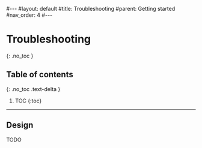 #---
#layout: default
#title: Troubleshooting
#parent: Getting started
#nav_order: 4
#---

# Troubleshooting
{: .no_toc }


## Table of contents
{: .no_toc .text-delta }

1. TOC
{:toc}

---

## Design

TODO
